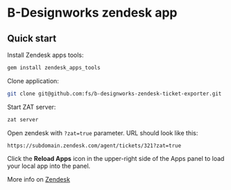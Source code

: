# B-Designworks zendesk app

## Quick start

Install Zendesk apps tools:

```bash
gem install zendesk_apps_tools
```

Clone application:

```bash
git clone git@github.com:fs/b-designworks-zendesk-ticket-exporter.git
```

Start ZAT server:

```bash
zat server
```

Open zendesk with `?zat=true` parameter. URL should look like this:

```
https://subdomain.zendesk.com/agent/tickets/321?zat=true
```

Click the **Reload Apps** icon in the upper-right side of the Apps panel to load your local app into the panel.

More info on [Zendesk](https://support.zendesk.com/hc/en-us/articles/203691236)
